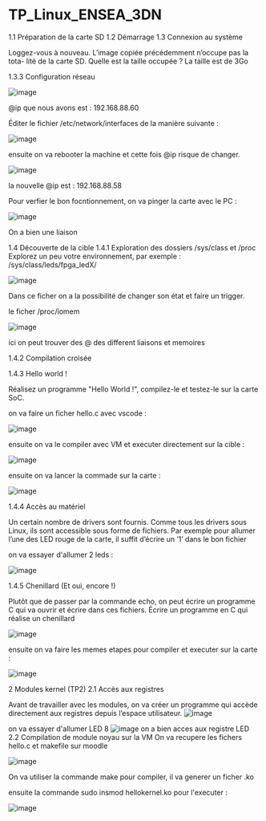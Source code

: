 # TP_Linux_ENSEA_3DN

1.1 Préparation de la carte SD
1.2 Démarrage
1.3 Connexion au système

Loggez-vous à nouveau. L’image copiée précédemment n’occupe pas la tota- lité de la carte SD. Quelle est la taille occupée ? 
La taille est de 3Go

1.3.3 Configuration réseau

![image](https://github.com/Ngoduu/TP_Linux_ENSEA_3DN/assets/145014223/961203e7-07b3-4882-be1a-7cf638e07b21)

@ip que nous avons est : 192.168.88.60

Éditer le fichier /etc/network/interfaces de la manière suivante : 

![image](https://github.com/Ngoduu/TP_Linux_ENSEA_3DN/assets/145014223/ad297a15-e884-4b62-ac2f-f2841040a4ba)

ensuite on va rebooter la machine et cette fois @ip risque de changer.

![image](https://github.com/Ngoduu/TP_Linux_ENSEA_3DN/assets/145014223/07ab528b-18d3-4f6f-a084-f489f83c9c83)

la nouvelle @ip est : 192.168.88.58

Pour verfier le bon focntionnement, on va pinger la carte avec le PC : 

![image](https://github.com/Ngoduu/TP_Linux_ENSEA_3DN/assets/145014223/ed1be171-9a15-4e37-9382-ca0eb9f7b96e)

On a bien une liaison

1.4 Découverte de la cible
1.4.1 Exploration des dossiers /sys/class et /proc
Explorez un peu votre environnement, par exemple : 
/sys/class/leds/fpga_ledX/

![image](https://github.com/Ngoduu/TP_Linux_ENSEA_3DN/assets/145014223/389da991-fef8-4da8-afa4-07da23de31dc)

Dans ce ficher on a la possibilité de changer son état et faire un trigger.

le ficher /proc/iomem 

![image](https://github.com/Ngoduu/TP_Linux_ENSEA_3DN/assets/145014223/757af758-01e8-447a-9f8c-09c1f987b945)

ici on peut trouver des @ des different liaisons et memoires

1.4.2 Compilation croisée

1.4.3 Hello world !

Réalisez un programme "Hello World !", compilez-le et testez-le sur la carte SoC.

on va faire un ficher hello.c avec vscode : 

![image](https://github.com/Ngoduu/TP_Linux_ENSEA_3DN/assets/145014223/3a69c668-30cd-4e9e-a950-797f834687fe)

ensuite on va le compiler avec VM et executer directement sur la cible : 

![image](https://github.com/Ngoduu/TP_Linux_ENSEA_3DN/assets/145014223/2f1088b7-6868-4d69-a97e-eaf0ede0c7be)

ensuite on va lancer la commade sur la carte : 

![image](https://github.com/Ngoduu/TP_Linux_ENSEA_3DN/assets/145014223/889fa171-7ce0-44bf-a6f3-861b2b7a22fd)

1.4.4 Accès au matériel

Un certain nombre de drivers sont fournis. Comme tous les drivers sous Linux, ils sont accessible sous forme de fichiers. Par exemple pour allumer l’une des LED rouge de la carte, il suffit d’écrire un ’1’ dans le bon fichier

on va essayer d'allumer 2 leds : 

![image](https://github.com/Ngoduu/TP_Linux_ENSEA_3DN/assets/145014223/2da3f0ce-5aa1-45dd-b73d-1ad6e061f707)

1.4.5 Chenillard (Et oui, encore !)

Plutôt que de passer par la commande echo, on peut écrire un programme C qui va ouvrir et écrire dans ces fichiers. Écrire un programme en C qui réalise un chenillard

![image](https://github.com/Ngoduu/TP_Linux_ENSEA_3DN/assets/145014223/fef84649-3f66-4709-ac06-7840f3d84920)

ensuite on va faire les memes etapes pour compiler et executer sur la carte : 

![image](https://github.com/Ngoduu/TP_Linux_ENSEA_3DN/assets/145014223/5149076b-8646-4336-b4fa-d8492eeadedb)

2 Modules kernel (TP2)
2.1 Accès aux registres

Avant de travailler avec les modules, on va créer un programme qui accède directement aux registres depuis l’espace utilisateur.
![image](https://github.com/Ngoduu/TP_Linux_ENSEA_3DN/assets/145014223/0b2e029c-dbeb-4d79-be45-ae24f013e950)

on va essayer d'allumer LED 8
![image](https://github.com/Ngoduu/TP_Linux_ENSEA_3DN/assets/145014223/eb6c8bd7-1508-4142-aa76-5bd8137a1e6a)
on a bien acces aux registre LED
2.2 Compilation de module noyau sur la VM
On va recupere les fichers hello.c et makefile sur moodle 

![image](https://github.com/Ngoduu/TP_Linux_ENSEA_3DN/assets/145014223/736a04e5-c4d8-49fb-a9be-fab7e4c265ba)

On va utiliser la commande make pour compiler, il va generer un ficher .ko

ensuite la commande sudo insmod hellokernel.ko pour l'executer : 

![image](https://github.com/Ngoduu/TP_Linux_ENSEA_3DN/assets/145014223/f4c4e91e-9c94-4834-953d-abd999cb2707)







































